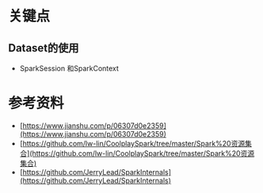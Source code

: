 
# 关键点
## Dataset<Row>的使用

+ SparkSession 和SparkContext


# 参考资料
+ [https://www.jianshu.com/p/06307d0e2359](https://www.jianshu.com/p/06307d0e2359)
+ [https://github.com/lw-lin/CoolplaySpark/tree/master/Spark%20资源集合](https://github.com/lw-lin/CoolplaySpark/tree/master/Spark%20资源集合)
+ [https://github.com/JerryLead/SparkInternals](https://github.com/JerryLead/SparkInternals)
